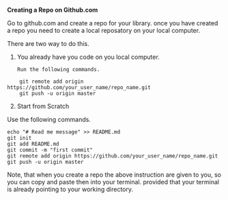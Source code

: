 **Creating a Repo on Github.com**

Go to github.com and create a repo for your library. once you have created a repo you need to create a local reposatory on your local computer.  

There are two way to do this.

1.  You already have you code on you local computer.

        Run the following commands.

```
    git remote add origin https://github.com/your_user_name/repo_name.git
    git push -u origin master
```

2. Start from Scratch

Use the following commands.

```
echo "# Read me message" >> README.md
git init
git add README.md
git commit -m "first commit"
git remote add origin https://github.com/your_user_name/repo_name.git
git push -u origin master
```

Note, that when you create a repo the above instruction are given to you, so you can copy and paste then into your terminal. provided that your terminal is already pointing to your working directory.










